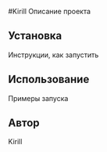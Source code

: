 #Kirill
Описание проекта
## Установка
Инструкции, как запустить
## Использование
Примеры запуска
## Автор
Kirill